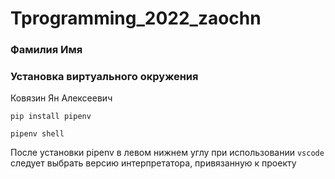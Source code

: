 # Tprogramming_2022_zaochn

### Фамилия Имя
### Установка виртуального окружения 
Ковязин Ян Алексеевич
```shell
pip install pipenv
```

```
pipenv shell
```

После установки pipenv в левом нижнем углу при использовании `vscode` следует выбрать версию интерпретатора, привязанную к проекту